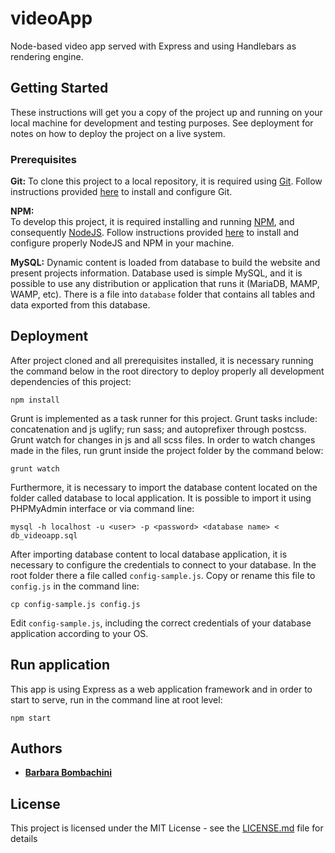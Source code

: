 # videoApp
Node-based video app served with Express and using Handlebars as rendering engine.

## Getting Started

These instructions will get you a copy of the project up and running on your local machine for development and testing purposes. See deployment for notes on how to deploy the project on a live system.

### Prerequisites

**Git:**
To clone this project to a local repository, it is required using [Git](https://git-scm.com/). Follow instructions provided [here](https://git-scm.com/downloads) to install and configure Git.

**NPM:**    
To develop this project, it is required installing and running [NPM](https://www.npmjs.com/), and consequently [NodeJS](https://nodejs.org/en/). Follow instructions provided [here](https://nodejs.org/en/download/) to install and configure properly NodeJS and NPM in your machine.

**MySQL:**
Dynamic content is loaded from database to build the website and present projects information. Database used is simple MySQL, and it is possible to use any distribution or application that runs it (MariaDB, MAMP, WAMP, etc). There is a file into <code>database</code> folder that contains all tables and data exported from this database.

## Deployment

After project cloned and all prerequisites installed, it is necessary running the command below in the root directory to deploy properly all development dependencies of this project:

```
npm install
```

Grunt is implemented as a task runner for this project. Grunt tasks include: concatenation and js uglify; run sass; and autoprefixer through postcss. Grunt watch for changes in js and all scss files. In order to watch changes made in the files, run grunt inside the project folder by the command below:

```
grunt watch
```

Furthermore, it is necessary to import the database content located on the folder called database to local application. It is possible to import it using PHPMyAdmin interface or via command line:

```
mysql -h localhost -u <user> -p <password> <database name> < db_videoapp.sql
```

After importing database content to local database application, it is necessary to configure the credentials to connect to your database. In the root folder there a file called <code>config-sample.js</code>. Copy or rename this file to <code>config.js</code> in the command line:

```
cp config-sample.js config.js
```

Edit <code>config-sample.js</code>, including the correct credentials of your database application according to your OS.

## Run application

This app is using Express as a web application framework and in order to start to serve, run in the command line at root level:

```
npm start

```

## Authors

* [**Barbara Bombachini**](https://github.com/bbombachini)  

## License

This project is licensed under the MIT License - see the [LICENSE.md](LICENSE.md) file for details
